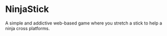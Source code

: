 # NinjaStick
A simple and addictive web-based game where you stretch a stick to help a ninja cross platforms.
